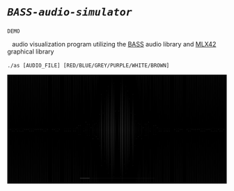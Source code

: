 # *`BASS-audio-simulator`*
`DEMO`

&ensp; audio visualization program utilizing the <a href="https://www.un4seen.com/">BASS</a> audio library and <a href="https://github.com/codam-coding-college/MLX42">MLX42</a> graphical library


`./as [AUDIO_FILE] [RED/BLUE/GREY/PURPLE/WHITE/BROWN]`

[![example](./example/pic.png)](./example/vid.mp4)
